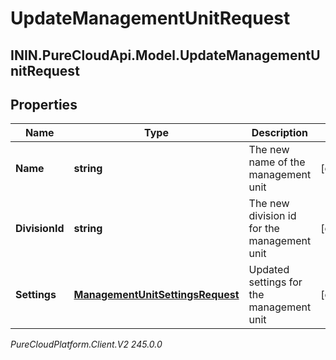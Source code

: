 # UpdateManagementUnitRequest

## ININ.PureCloudApi.Model.UpdateManagementUnitRequest

## Properties

|Name | Type | Description | Notes|
|------------ | ------------- | ------------- | -------------|
| **Name** | **string** | The new name of the management unit | [optional] |
| **DivisionId** | **string** | The new division id for the management unit | [optional] |
| **Settings** | [**ManagementUnitSettingsRequest**](ManagementUnitSettingsRequest) | Updated settings for the management unit | [optional] |



_PureCloudPlatform.Client.V2 245.0.0_
